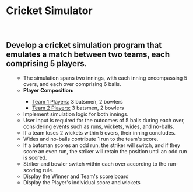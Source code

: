 <h1><b>Cricket Simulator</b></h1><br>
<!DOCTYPE html>
<h2><strong>Develop a cricket simulation program that emulates a match between two teams, each comprising 5 players.</strong></h2>




<ul>
    <ul>
        <li>The simulation spans two innings, with each inning encompassing 5 overs, and each over comprising 6 balls.</li>
        <li><strong>Player Composition:</strong></li>
        <ul>
            <li><a href="#">Team 1 Players:</a> 3 batsmen, 2 bowlers</li>
            <li><a href="#">Team 2 Players:</a> 3 batsmen, 2 bowlers</li>
        </ul>
        <li>Implement simulation logic for both innings.</li>
        <li>User input is required for the outcomes of 5 balls during each over, considering events such as runs, wickets, wides, and no-balls.</li>
        <li>If a team loses 2 wickets within 5 overs, their inning concludes.</li>
        <li>Wides and no-balls contribute 1 run to the team's score.</li>
        <li>If a batsman scores an odd run, the striker will switch, and if they score an even run, the striker will retain the position until an odd run is scored.</li>
        <li>Striker and bowler switch within each over according to the run-scoring rule.</li>
        <li>Display the Winner and Team's score board</li>
        <li>Display the Player's individual score and wickets</li>
    </ul>
</ul>

